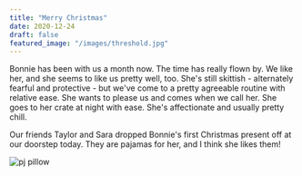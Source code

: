 ```yaml
---
title: "Merry Christmas"
date: 2020-12-24
draft: false
featured_image: "/images/threshold.jpg"
---
```


Bonnie has been with us a month now. The time has really flown by. We like her, and she seems to like us pretty well, too. She's still skittish - alternately fearful and protective - but we've come to a pretty agreeable routine with relative ease. She wants to please us and comes when we call her. She goes to her crate at night with ease. She's affectionate and usually pretty chill.

Our friends Taylor and Sara dropped Bonnie's first Christmas present off at our doorstep today. They are pajamas for her, and I think she likes them!





![pj pillow](/images/christmas_pjs.jpg)
